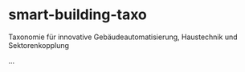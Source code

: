 # smart-building-taxo
Taxonomie für innovative Gebäudeautomatisierung, Haustechnik und Sektorenkopplung

...